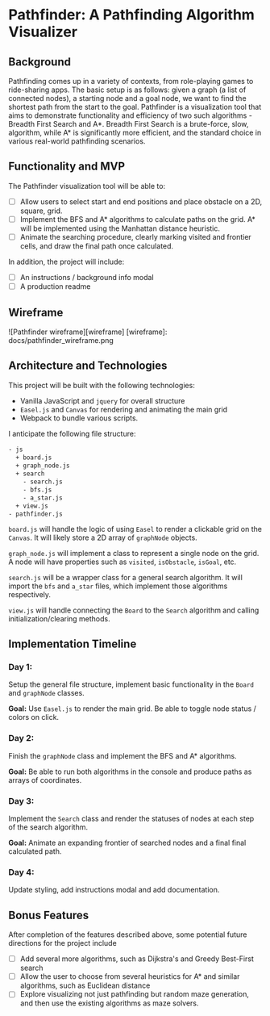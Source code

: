 # Pathfinder: A Pathfinding Algorithm Visualizer

## Background
Pathfinding comes up in a variety of contexts, from role-playing games to ride-sharing apps.
The basic setup is as follows: given a graph (a list of connected nodes), a
starting node and a goal node, we want to find the shortest path from the start
to the goal. Pathfinder is a visualization tool that aims to demonstrate
functionality and efficiency of two such algorithms - Breadth First Search and A\*.
Breadth First Search is a brute-force, slow, algorithm, while A* is significantly more efficient, and the standard choice in various real-world
pathfinding scenarios.

## Functionality and MVP

The Pathfinder visualization tool will be able to:
  - [ ] Allow users to select start and end positions and place obstacle on a 2D, square, grid.
  - [ ] Implement the BFS and A\* algorithms to calculate paths on the grid. A\* will be implemented using the Manhattan distance heuristic.
  - [ ] Animate the searching procedure, clearly marking visited and frontier cells, and draw the final path once calculated.

In addition, the project will include:
  - [ ] An instructions / background info modal
  - [ ] A production readme

## Wireframe
![Pathfinder wireframe][wireframe]
[wireframe]: docs/pathfinder_wireframe.png

## Architecture and Technologies
This project will be built with the following technologies:
  * Vanilla JavaScript and `jquery` for overall structure
  * `Easel.js` and `Canvas` for rendering and animating the main grid
  * Webpack to bundle various scripts.

I anticipate the following file structure:
```
- js
  + board.js
  + graph_node.js
  + search
    - search.js
    - bfs.js
    - a_star.js
  + view.js
- pathfinder.js
```
`board.js` will handle the logic of using `Easel` to render a clickable grid on the `Canvas`. It will likely store a 2D array of `graphNode` objects.

`graph_node.js` will implement a class to represent a single node on the grid. A node will have properties such as `visited`, `isObstacle`, `isGoal`, etc.

`search.js` will be a wrapper class for a general search algorithm. It will import the `bfs` and `a_star` files, which implement those algorithms respectively.

`view.js` will handle connecting the `Board` to the `Search` algorithm and calling initialization/clearing methods.

## Implementation Timeline
### Day 1:
Setup the general file structure, implement basic functionality in the `Board` and `graphNode` classes.

**Goal:** Use `Easel.js` to render the main grid. Be able to toggle node status / colors on click.

### Day 2:
Finish the `graphNode` class and implement the BFS and A\* algorithms.

**Goal:** Be able to run both algorithms in the console and produce paths as arrays of coordinates.

### Day 3:
Implement the `Search` class and render the statuses of nodes at each step of the search algorithm.

**Goal:** Animate an expanding frontier of searched nodes and a final
final calculated path. 

### Day 4:
Update styling, add instructions modal and add documentation.

## Bonus Features
After completion of the features described above, some potential future directions for the project include
- [ ] Add several more algorithms, such as Dijkstra's and Greedy Best-First search
- [ ] Allow the user to choose from several heuristics for A\* and similar algorithms, such as Euclidean distance
- [ ] Explore visualizing not just pathfinding but random maze generation, and then use the existing algorithms as maze solvers.
